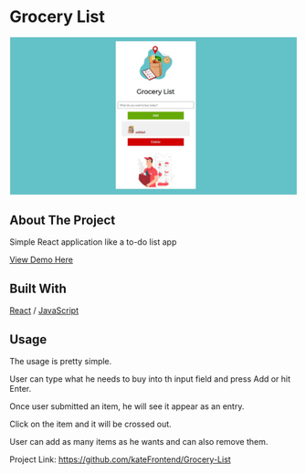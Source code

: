 <div>
  <h1>Grocery List</h1> 
  <img src="Grocery.JPG" alt="" width="auto">
</div>

<!-- ABOUT THE PROJECT -->
## About The Project
<p>Simple React application like a to-do list app</p>
<p></p>

  <p>
    <a href="https://grocery-react.netlify.app/">View Demo Here</a>
  </p>

## Built With

[React](https://reactjs.org/) / [JavaScript](https://www.w3schools.com/js/)
 
<!-- USAGE EXAMPLES -->
## Usage

<p>The usage is pretty simple.</p>
<p>User can type what he needs to buy into th input field and press Add or hit Enter.</p>
<p>Once user submitted an item, he will see it appear as an entry.</p>
<p>Click on the item and it will be crossed out.</p>
<p>User can add as many items as he wants and can also remove them.</p>

Project Link: https://github.com/kateFrontend/Grocery-List
